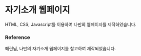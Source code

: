 # 자기소개 웹페이지

HTML, CSS, Javascript를 이용하여 나만의 웹페이지를 제작하였습니다.


### Reference
<a herf="https://velog.io/@hye_rin/%EB%82%98%EB%A7%8C%EC%9D%98-%EC%9E%90%EA%B8%B0%EC%86%8C%EA%B0%9C-%EC%9B%B9%ED%8E%98%EC%9D%B4%EC%A7%80">혜린님, 나만의 자기소개 웹페이지</a>를 참고하여 제작되었습니다.